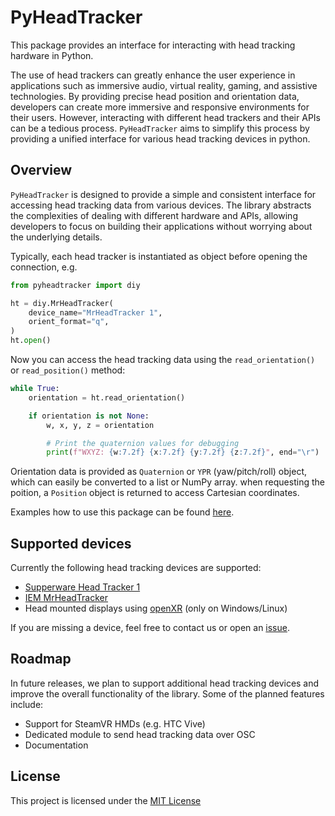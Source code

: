 # PyHeadTracker

This package provides an interface for interacting with head tracking hardware in Python.

The use of head trackers can greatly enhance the user experience in applications such as immersive audio, virtual reality, gaming, and assistive technologies. By providing precise head position and orientation data, developers can create more immersive and responsive environments for their users. However, interacting with different head trackers and their APIs can be a tedious process. `PyHeadTracker` aims to simplify this process by providing a unified interface for various head tracking devices in python.

## Overview

`PyHeadTracker` is designed to provide a simple and consistent interface for accessing head tracking data from various devices. The library abstracts the complexities of dealing with different hardware and APIs, allowing developers to focus on building their applications without worrying about the underlying details.

Typically, each head tracker is instantiated as object before opening the connection, e.g.

```python
from pyheadtracker import diy

ht = diy.MrHeadTracker(
    device_name="MrHeadTracker 1",
    orient_format="q",
)
ht.open()
```

Now you can access the head tracking data using the `read_orientation()` or `read_position()` method:

```python
while True:
    orientation = ht.read_orientation()

    if orientation is not None:
        w, x, y, z = orientation

        # Print the quaternion values for debugging
        print(f"WXYZ: {w:7.2f} {x:7.2f} {y:7.2f} {z:7.2f}", end="\r")
```

Orientation data is provided as `Quaternion` or `YPR` (yaw/pitch/roll) object, which can easily be converted to a list or NumPy array. when requesting the poition, a `Position` object is returned to access Cartesian coordinates.

Examples how to use this package can be found [here](https://git.iem.at/holzmueller/pyheadtracker/-/tree/main/examples?ref_type=heads).

## Supported devices

Currently the following head tracking devices are supported:

- [Supperware Head Tracker 1](https://supperware.co.uk/headtracker-overview)
- [IEM MrHeadTracker](https://git.iem.at/DIY/MrHeadTracker)
- Head mounted displays using [openXR](https://www.khronos.org/OpenXR/) (only on Windows/Linux)

If you are missing a device, feel free to contact us or open an [issue](https://git.iem.at/holzmueller/pyheadtracker/-/issues).

## Roadmap

In future releases, we plan to support additional head tracking devices and improve the overall functionality of the library. Some of the planned features include:

- Support for SteamVR HMDs (e.g. HTC Vive)
- Dedicated module to send head tracking data over OSC
- Documentation

## License

This project is licensed under the [MIT License](https://git.iem.at/holzmueller/pyheadtracker/-/blob/main/LICENSE?ref_type=heads)
